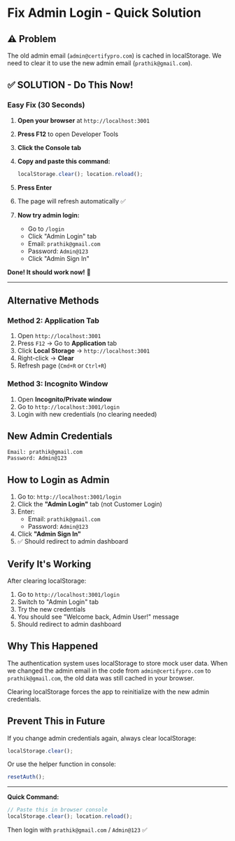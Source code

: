 # Fix Admin Login - Quick Solution

## ⚠️ Problem
The old admin email (`admin@certifypro.com`) is cached in localStorage. We need to clear it to use the new admin email (`prathik@gmail.com`).

## ✅ SOLUTION - Do This Now!

### Easy Fix (30 Seconds)

1. **Open your browser** at `http://localhost:3001`

2. **Press F12** to open Developer Tools

3. **Click the Console tab**

4. **Copy and paste this command:**
   ```javascript
   localStorage.clear(); location.reload();
   ```

5. **Press Enter**

6. The page will refresh automatically ✅

7. **Now try admin login:**
   - Go to `/login`
   - Click "Admin Login" tab
   - Email: `prathik@gmail.com`
   - Password: `Admin@123`
   - Click "Admin Sign In"

**Done! It should work now!** 🎉

---

## Alternative Methods

### Method 2: Application Tab
1. Open `http://localhost:3001`
2. Press `F12` → Go to **Application** tab
3. Click **Local Storage** → `http://localhost:3001`
4. Right-click → **Clear**
5. Refresh page (`Cmd+R` or `Ctrl+R`)

### Method 3: Incognito Window
1. Open **Incognito/Private window**
2. Go to `http://localhost:3001/login`
3. Login with new credentials (no clearing needed)

## New Admin Credentials

```
Email: prathik@gmail.com
Password: Admin@123
```

## How to Login as Admin

1. Go to: `http://localhost:3001/login`
2. Click the **"Admin Login"** tab (not Customer Login)
3. Enter:
   - Email: `prathik@gmail.com`
   - Password: `Admin@123`
4. Click **"Admin Sign In"**
5. ✅ Should redirect to admin dashboard

## Verify It's Working

After clearing localStorage:
1. Go to `http://localhost:3001/login`
2. Switch to "Admin Login" tab
3. Try the new credentials
4. You should see "Welcome back, Admin User!" message
5. Should redirect to admin dashboard

## Why This Happened

The authentication system uses localStorage to store mock user data. When we changed the admin email in the code from `admin@certifypro.com` to `prathik@gmail.com`, the old data was still cached in your browser.

Clearing localStorage forces the app to reinitialize with the new admin credentials.

## Prevent This in Future

If you change admin credentials again, always clear localStorage:
```javascript
localStorage.clear();
```

Or use the helper function in console:
```javascript
resetAuth();
```

---

**Quick Command:**
```javascript
// Paste this in browser console
localStorage.clear(); location.reload();
```

Then login with `prathik@gmail.com` / `Admin@123` ✅

